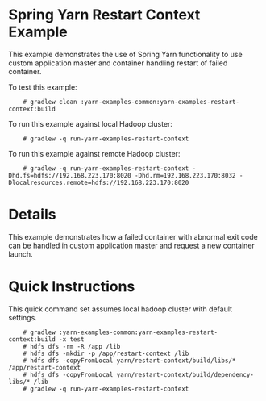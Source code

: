 Spring Yarn Restart Context Example
===================================

This example demonstrates the use of Spring Yarn functionality to
use custom application master and container handling restart
of failed container.

To test this example:

		# gradlew clean :yarn-examples-common:yarn-examples-restart-context:build

To run this example against local Hadoop cluster:

		# gradlew -q run-yarn-examples-restart-context

To run this example against remote Hadoop cluster:

		# gradlew -q run-yarn-examples-restart-context -Dhd.fs=hdfs://192.168.223.170:8020 -Dhd.rm=192.168.223.170:8032 -Dlocalresources.remote=hdfs://192.168.223.170:8020

# Details

This example demonstrates how a failed container with abnormal
exit code can be handled in custom application master and
request a new container launch.

# Quick Instructions

This quick command set assumes local hadoop cluster with default settings.

		# gradlew :yarn-examples-common:yarn-examples-restart-context:build -x test
		# hdfs dfs -rm -R /app /lib
		# hdfs dfs -mkdir -p /app/restart-context /lib
		# hdfs dfs -copyFromLocal yarn/restart-context/build/libs/* /app/restart-context
		# hdfs dfs -copyFromLocal yarn/restart-context/build/dependency-libs/* /lib
		# gradlew -q run-yarn-examples-restart-context
